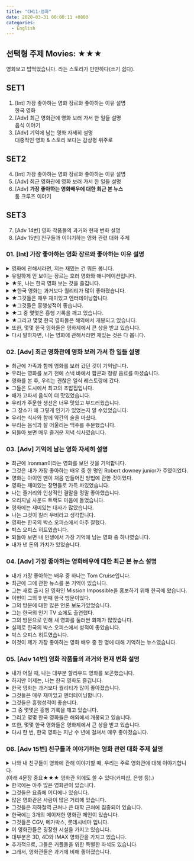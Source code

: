 ```yaml
---
title: "CH11-영화"
date: 2020-03-31 00:00:11 +0800
categories:
  - English
---
```


## 선택형 주제 Movies: ★★★

영화보고 밥먹었습니다. 라는 스토리가 만만하다(쓰기 쉽다).  

## SET1

01. [Int] 가장 좋아하는 영화 장르와 좋아하는 이유 설명  
한국 영화  
02. [Adv] 최근 영화관에 영화 보러 가서 한 일들 설명  
음식 이야기  
03. [Adv] 기억에 남는 영화 자세히 설명  
대중적인 영화 & 스토리 보다는 감상평 위주로  

## SET2

04. [Int] 가장 좋아하는 영화 장르와 좋아하는 이유 설명  
05. [Adv] 최근 영화관에 영화 보러 가서 한 일들 설명  
06. [Adv] **가장 좋아하는 영화배우에 대한 최근 본 뉴스**  
톰 크루즈 이야기  

## SET3

07. [Adv 14번] 영화 작품들의 과거와 현재 변화 설명
08. [Adv 15번] 친구들과 이야기하는 영화 관련 대화 주제


### 01. [Int] 가장 좋아하는 영화 장르와 좋아하는 이유 설명

<details><summary>영화에 관해서라면, 저는 재밌는 건 뭐든 봅니다.</summary>-> When it comes to movies, I just watch whatever is fun.  </details>
<details><summary>유일하게 안 보이는 장르는 호러 영화와 애니메이션입니다.</summary>-> The only types of movies do not like are horror movies and animations.</details>
<details><summary>★또, 나는 한국 영화 보는 것을 즐깁니다.</summary>-> Plus, I enjoy watching Korean movies.</details>
<details><summary>★한국 영화는 과거보다 퀄리티가 많이 좋아졌습니다.</summary>-> Korean movies have become a lot better in quality than in the past.</details>
<details><summary>★그것들은 매우 재미있고 엔터테이닝합니다.</summary>-> They are very fun to watch and entertaining.</details>
<details><summary>★그것들은 흥행성적이 좋습니다.</summary>-> They are doing very well at the box office.</details>
<details><summary>★그 중 몇몇은 흥행 기록을 깨고 있습니다.</summary>-> Some of them are breaking in the box office record.</details>
<details><summary>★그리고 몇몇 한국 영화들은 해외에서 개봉되고 있습니다.</summary>-> Plus, some Korean movies are being released overseas.</details>
<details><summary>또한, 몇몇 한국 영화들은 영화제에서 큰 상을 받고 있습니다.</summary>-> Also, some Korean movies are winning awards at big film festivals.</details>
<details><summary>다시 말하자면, 나는 영화에 관해서라면 재밌는 것은 다 봅니다.</summary>-> Once again, I just watch whatever is fun when it comes to movies.</details>

### 02. [Adv] 최근 영화관에 영화 보러 가서 한 일들 설명

<details><summary>최근에 가족과 함께 영화를 보러 갔던 것이 기억납니다.</summary>-> I remember going to watch a movie with my family recently.</details>
<details><summary>우리는 영화를 보기 전에 스낵 바에서 팝콘과 청량 음료를 마셨습니다.</summary>-> Before watching the movie, we got some popcorn and soft drinks at the snack bar.</details>
<details><summary>영화를 본 후, 우리는 괜찮은 일식 레스토랑에 갔다.</summary>-> After watching the movie, we went to a decent Japanese restaurant.</details>
<details><summary>그들은 도시에서 최고의 초밥집입니다.</summary>-> They had the best sushi in town.</details>
<details><summary>배가 고파서 음식이 더 맛있었습니다.</summary>-> The food tasted extra good because I was starving. (Delicious 쓰지 말 것)</details>
<details><summary>우리가 주문한 생선은 너무 맛있고 부드러웠습니다.</summary>-> The fish we ordered was so juicy and tender. (식감 언급)</details>
<details><summary>그 장소가 왜 그렇게 인기가 있었는지 알 수있었습니다.</summary>-> I could see why that place was so popular. (see: 이해하다라는 뜻으로 쓰임)</details>
<details><summary>우리는 식사와 함께 약간의 술을 마셨다.</summary>-> We had some drinks with the meal.</details>
<details><summary>우리는 음식과 잘 어울리는 맥주를 주문했습니다.</summary>-> We ordered some beer, which went very well with the food.</details>
<details><summary>되돌아 보면 매우 즐거운 저녁 식사였습니다.</summary>-> Looking back, it was a very enjoyable dinner.</details>

### 03. [Adv] 기억에 남는 영화 자세히 설명

<details><summary>최근에 Ironman이라는 영화를 보던 것을 기억합니다.</summary>-> I remember going to watch a movie called Ironman recently.</details>
<details><summary>그것은 내가 가장 좋아하는 배우 중 한 명인 Robert downey junior가 주였이었다.</summary>-> It starred one of my favorite actors robert downey junior.</details>
<details><summary>영화는 아이언 맨이 처음 만들어진 방법에 관한 것이었다.</summary>-> The movie was about how the ironman was made in the first place.</details>
<details><summary>영화는 재미있는 장면들로 가득 차있었습니다.</summary>-> The movie was packed with entertaining scenes.</details>
<details><summary>나는 줄거리와 인상적인 결말을 정말 좋아했습니다.</summary>-> I really liked the storyline and the impressive ending.</details>
<details><summary>오리지널 사운드 트랙도 마음에 들었습니다.</summary>-> I also liked the original sound track.</details>
<details><summary>영화에는 재미있는 대사가 많았습니다.</summary>-> There were many funny lines in the movie.</details>
<details><summary>나는 그것이 킬러 무비라고 생각합니다.</summary>-> I think it was a killer movie.</details>
<details><summary>영화는 한국의 박스 오피스에서 아주 잘했다.</summary>-> The movie did very well at the box office in Korea.</details>
<details><summary>박스 오피스 히트였습니다.</summary>-> It was a box-office hit.</details>
<details><summary>되돌아 보면 내 인생에서 가장 기억에 남는 영화 중 하나였습니다.</summary>-> Looking back, it was one of the most memorable movies in my life.</details>
<details><summary>내가 낸 돈의 가치가 있었습니다.</summary>-> It was worth the money I spent.</details>

### 04. [Adv] 가장 좋아하는 영화배우에 대한 최근 본 뉴스 설명

<details><summary>내가 가장 좋아하는 배우 중 하나는 Tom Cruise입니다.</summary>-> One of my favorite actors would have to be Tom Cruise.</details>
<details><summary>최근에 그에 관한 뉴스를 본 기억이 있습니다.</summary>-> I remember watching the news about him recently.</details>
<details><summary>그는 새로 출시 된 영화인 Mission Impossible을 홍보하기 위해 한국에 왔습니다.</summary>-> He came to Korea to promote his newly-released movie, Mission Impossible.</details>
<details><summary>이번이 그의 9 번째 한국 방문이었다.</summary>-> This was his 9th visit to Korea.</details>
<details><summary>그의 방문에 대한 많은 언론 보도가있었습니다.</summary>-> There was a lot of media coverage of his visit.</details>
<details><summary>그는 한국의 인기 TV 쇼에도 출연했다.</summary>-> He even appeared on a popular Korean TV show.</details>
<details><summary>그의 방문으로 인해 새 영화를 둘러싼 화제가 많았습니다.</summary>-> Due to his visit, there was a lot of hype surrounding the new movie.</details>
<details><summary>실제로 한국의 박스 오피스에서 성적이 좋았습니다.</summary>-> In fact, it did very well at the box office in Korea.</details>
<details><summary>박스 오피스 히트였습니다.</summary>-> It was a box-office hit.</details>
<details><summary>이것이 제가 가장 좋아하는 영화 배우 중 한 명에 대해 기억하는 뉴스였습니다.</summary>-> So, this was the news I remember about one of my favorite movie stars.</details>

### 05. [Adv 14번] 영화 작품들의 과거와 현재 변화 설명

<details><summary>내가 어릴 때, 나는 대부분 할리우드 영화를 보곤했습니다.</summary>-> When I was a kid, I used to watch Hollywood movies most of the time.</details>
<details><summary>하지만 이제는, 나는 한국 영화도 즐깁니다.</summary>-> But now, I also enjoy watching Korean movies.</details>
<details><summary>한국 영화는 과거보다 퀄리티가 많이 좋아졌습니다.</summary>-> Korean movies have become a lot better in quality than in the past.</details>
<details><summary>그것들은 매우 재미있고 엔터테이닝합니다.</summary>-> They are very fun to watch and entertaining.</details>
<details><summary>그것들은 흥행성적이 좋습니다.</summary>-> They are doing very well at the box office.</details>
<details><summary>그 중 몇몇은 흥행 기록을 깨고 있습니다.</summary>-> Some of them are breaking in the box office record.</details>
<details><summary>그리고 몇몇 한국 영화들은 해외에서 개봉되고 있습니다.</summary>-> Plus, some Korean movies are being released overseas.</details>
<details><summary>또한, 몇몇 한국 영화들은 영화제에서 큰 상을 받고 있습니다.</summary>-> Also, some Korean movies are winning awards at big film festivals.</details>
<details><summary>다시 한 번, 한국 영화는 지난 수 년에 걸쳐서 매우 좋아졌습니다.</summary>-> Once again, Korean movies have become much better over the years.</details>

### 06. [Adv 15번] 친구들과 이야기하는 영화 관련 대화 주제 설명

<details><summary>나와 내 친구들이 영화에 관해 이야기할 때, 우리는 주로 영화관에 대해 이야기합니다.</summary>-> When my friends and I talk about movies, we often talk about movie theaters.</details>
(아래 4문장 중요★★★ 영화관 외에도 쓸 수 있다(커피샵, 은행 등).)
<details><summary>한국에는 아주 많은 영화관이 있습니다.</summary>-> There are tons of movie theaters in Korea.</details>
<details><summary>그것들은 요즘에 어디에나 있습니다.</summary>-> They are everywhere these days.</details>
<details><summary>많은 영화관은 사람이 많은 거리에 있습니다.</summary>-> Many movie theaters are on busy streets with a lot of foot traffic.</details>
<details><summary>그것들은 지하철역 근처나 큰 대학 근처에 집중되어 있습니다.</summary>-> They are concentrated near subway stations or large universities.</details>
<details><summary>한국에는 3개의 메이저한 영화관 체인이 있습니다.</summary>-> There are three major theater chains in Korea.</details>
<details><summary>그것들은 CGV, 메가박스, 롯데시네마 입니다.</summary>-> They are CGV, Megabox and Lotte Cinema.</details>
<details><summary>이 영화관들은 굉장한 시설을 가지고 있습니다.</summary>-> These theaters have greate facilities.</details>
<details><summary>대부분은 3D, 4D와 IMAX 영화관을 가지고 있습니다.</summary>-> Most of them have 3D, 4D and IMAX theaters.</details>
<details><summary>추가적으로, 그들은 커플들을 위한 특별한 좌석도 있습니다.</summary>-> Plus, they have special seats for couples.</details>
<details><summary>그래서, 영화관들은 과거에 비해 좋아졌습니다.</summary>-> So, movie theaters have become a lot better in quality than in the past.</details>
